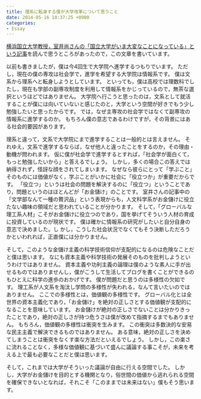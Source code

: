 ```yaml
---
title: 理系に転身する僕が大学改革について思うこと
date: 2014-05-16 18:37:25 +0900
categories:
- Essay
---
```


[横浜国立大学教授，室井尚さんの「国立大学がいま大変なことになっている」という記事](http://tanshin.cocolog-nifty.com/tanshin/2014/05/post-054f.html)を読んで思うところがあったので，この文章を書いています。

以前も書きましたが，僕は今4回生で大学院へ進学するつもりでいます。
ただし，現在の僕の専攻は社会学で，進学を希望する大学院は情報系です。
僕は文系から理系へと転身しようとしています。
といっても，僕は高校では理数科でしたし，現在も学部の副専攻制度を利用して情報系をかじっているので，無茶な選択というほどではありません。
大学院へ行こうと思ったのは，文系として就活することが僕には向いていないと感じたのと，大学という空間が好きでもう少し勉強したいと思ったからです。
では，なぜ主専攻の社会学ではなくて副専攻の情報系に進学するのか。
もちろん僕の意志であるわけですが，その背景にはある社会的要因があります。

理系と違って，文系で大学院にまで進学することは一般的とは言えません。
それゆえ，文系で進学するならば，なぜ他人と違ったことをするのか，その理由・動機が問われます。
仮に僕が社会学で進学するとすれば，「社会学が面白くて，もっと勉強したいから」と答えるでしょう。
しかし，多くの場合この答えでは納得されず，怪訝な顔をされてしまいます。
なぜなら彼らにとって「学ぶこと」そのものには価値がなく，学ぶことがいかに社会に「役立つか」が重要だからです。
「役立つ」というは社会の問題を解決するのに「役立つ」ということであり，問題というのはほとんどが「お金儲け」のことです。
室井さんの記事中の「文学部なんて一種の贅沢品」という表現からも，人文科学系がお金儲けに役立たない趣味の領域だと思われていることが分かります。
そして，「グローバルな理工系人材」こそがお金儲けに役立つのであり，国を挙げてそういう人材の育成に投資しているのが現状です。
僕は確かに情報系の研究がしたいと自分自身の意志で決めました。し
かし，こうした社会状況でなくてもそう決断しただろうかといわれれば，正直僕には分かりません。

そして，このような金儲け主義の科学技術信仰が支配的になるのは危険なことだと僕は思います。
なにも資本主義や科学技術の発展そのものを批判しようというわけではありません。
資本主義や功利主義の論理は僕のような素人に手が出せるものではありませんし，僕がこうして生活してブログを書くことができるのもひとえに科学の進歩のおかげです。
僕が問題だと思うのは多様性の欠如です。
理工系が人文系を淘汰し学問の多様性が失われる，なんて言いたいのではありません。
ここでの多様性とは，価値観の多様性です。
グローバル化とは全世界の資本主義化であり，「お金儲け」を絶対の正しさとする価値観が支配的になることを意味しています。
お金儲けが絶対の正しさでないことは分かりきったことであり，絶対の正しさが持つ危うさは僕が改めて指摘するまでもありません。
もちろん，価値観の多様性は衝突を生みます。
この衝突は多数決的な安易な民主主義で解決できるものではありません。
ある意味，絶対の正しさを決めてしまうことは衝突をなくす楽な方法だといえるでしょう。
しかし，この楽さに流れることなく，多様な価値観に基づいて盛んに議論する事こそが，未来を考える上で最も必要なことだと僕は思います。

そして，これまでは大学がそういった議論が自由に行える空間でした。
しかし，大学がお金儲けを目的とする機関となり，俗世間の価値から逃れられる空間を確保できないとなれば，それこそ「このままでは未来はない」僕もそう思います。
